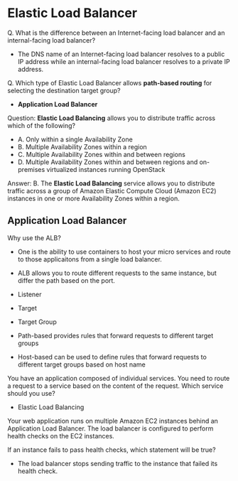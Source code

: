 # Elastic Load Balancer 

Q. What is the difference between an Internet-facing load balancer and an internal-facing load balancer?
- The DNS name of an Internet-facing load balancer resolves to a public IP address while an internal-facing load balancer resolves to a private IP address. 

Q. Which type of Elastic Load Balancer allows **path-based routing** for selecting the destination target group?
- **Application Load Balancer**

Question: **Elastic Load Balancing** allows you to distribute traffic across which of the following?
- A. Only within a single Availability Zone
- B. Multiple Availability Zones within a region
- C. Multiple Availability Zones within and between regions
- D. Multiple Availability Zones within and between regions and on-premises virtualized instances running OpenStack

Answer: B. The **Elastic Load Balancing** service allows you to distribute traffic across a group of Amazon Elastic Compute Cloud (Amazon EC2) instances in one or more Availability Zones within a region.

## Application Load Balancer
Why use the ALB?
- One is the ability to use containers to host your micro services and route to those applicaitons from a single load balancer.
- ALB allows you to route different requests to the same instance, but differ the path based on the port. 

- Listener
- Target
- Target Group

- Path-based provides rules that forward requests to different target groups
- Host-based can be used to define rules that forward requests to different target groups based on host name

You have an application composed of individual services. You need to route a request to a service based on the content of the request. Which service should you use?
- Elastic Load Balancing

Your web application runs on multiple Amazon EC2 instances behind an Application Load Balancer. The load balancer is configured to perform health checks on the EC2 instances.

If an instance fails to pass health checks, which statement will be true?
- The load balancer stops sending traffic to the instance that failed its health check.